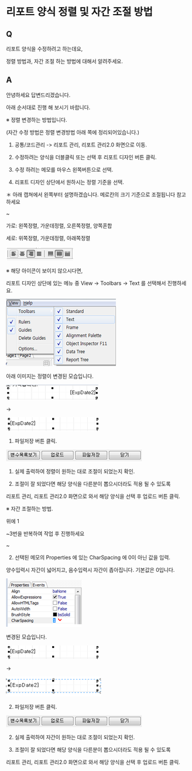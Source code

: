# 리포트 양식 정렬 및 자간 조절 방법

## Q

리포트 양식을 수정하려고 하는데요,

정렬 방법과, 자간 조절 하는 방법에 대해서 알려주세요.

## A

안녕하세요 답변드리겠습니다.

아래 순서대로 진행 해 보시기 바랍니다.

※ 정렬 변경하는 방법입니다.

\(자간 수정 방법은 정렬 변경방법 아래 쪽에 정리되어있습니다.\)

1. 공통/코드관리 -&gt; 리포트 관리, 리포트 관리2.0 화면으로 이동.

1. 수정하려는 양식을 더블클릭 또는 선택 후 리포트 디자인 버튼 클릭.

1. 수정 하려는 메모를 마우스 왼쪽버튼으로 선택.

1. 리포트 디자인 상단에서 원하시는 정렬 기준을 선택.

＊ 아래 캡쳐에서 왼쪽부터 설명하겠습니다. 메로칸의 크기 기준으로 조절됩니다 참고하세요

~

가로: 왼쪽정렬, 가운데정렬, 오른쪽정렬, 양쪽혼합

세로: 위쪽정렬, 가운데정렬, 아래쪽정렬

![](../.gitbook/assets/01%20%281%29.png)

※ 해당 아이콘이 보이지 않으시다면,

리포트 디자인 상단에 있는 메뉴 중 View -&gt; Toolbars -&gt; Text 를 선택해서 진행하세요.

![](../.gitbook/assets/02view.png)

아래 이미지는 정렬이 변경된 모습입니다.

![](../.gitbook/assets/03-_-_%20%282%29.png)

 -&gt; 

![](../.gitbook/assets/04%20%2812%29.png)

1. 파일저장 버튼 클릭.

![](../.gitbook/assets/05%20%289%29.png)

1. 실제 출력하여 정렬이 원하는 대로 조절이 되었는지 확인.

1. 조절이 잘 되었다면 해당 양식을 다른분이 뽑으시더라도 적용 될 수 있도록

리포트 관리, 리포트 관리2.0 화면으로 와서 해당 양식을 선택 후 업로드 버튼 클릭.

※ 자간 조절하는 방법.

위에 1

~3번을 반복하여 작업 후 진행하세요

~

2. 선택된 메모의 Properties 에 있는 CharSpacing 에 0이 아닌 값을 입력.

양수입력시 자간이 넓어지고, 음수입력시 자간이 좁아집니다. 기본값은 0입니다.

![](../.gitbook/assets/06%20%284%29.png)

변경된 모습입니다.

![](../.gitbook/assets/07.png)

 -&gt; 

![](../.gitbook/assets/08-_-_.png)

2. 파일저장 버튼 클릭.

![](../.gitbook/assets/09%20%289%29.png)

2. 실제 출력하여 자간이 원하는 대로 조절이 되었는지 확인.

2. 조절이 잘 되었다면 해당 양식을 다른분이 뽑으시더라도 적용 될 수 있도록

리포트 관리, 리포트 관리2.0 화면으로 와서 해당 양식을 선택 후 업로드 버튼 클릭.

